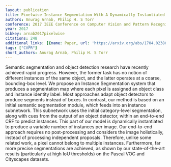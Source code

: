 ```yaml
---
layout: publication
title: Pixelwise Instance Segmentation With A Dynamically Instantiated Network
authors: Anurag Arnab, Philip H. S Torr
conference: 2017 IEEE Conference on Computer Vision and Pattern Recognition (CVPR)
year: 2017
bibkey: arnab2017pixelwise
citations: 248
additional_links: [{name: Paper, url: 'https://arxiv.org/abs/1704.02386'}]
tags: ["CVPR"]
short_authors: Anurag Arnab, Philip H. S Torr
---
```

Semantic segmentation and object detection research have recently achieved
rapid progress. However, the former task has no notion of different instances
of the same object, and the latter operates at a coarse, bounding-box level. We
propose an Instance Segmentation system that produces a segmentation map where
each pixel is assigned an object class and instance identity label. Most
approaches adapt object detectors to produce segments instead of boxes. In
contrast, our method is based on an initial semantic segmentation module, which
feeds into an instance subnetwork. This subnetwork uses the initial
category-level segmentation, along with cues from the output of an object
detector, within an end-to-end CRF to predict instances. This part of our model
is dynamically instantiated to produce a variable number of instances per
image. Our end-to-end approach requires no post-processing and considers the
image holistically, instead of processing independent proposals. Therefore,
unlike some related work, a pixel cannot belong to multiple instances.
Furthermore, far more precise segmentations are achieved, as shown by our
state-of-the-art results (particularly at high IoU thresholds) on the Pascal
VOC and Cityscapes datasets.